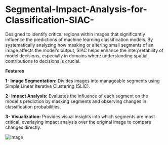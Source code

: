 # Segmental-Impact-Analysis-for-Classification-SIAC-
Designed to identify critical regions within images that significantly influence the predictions of machine learning classification models.
By systematically analyzing how masking or altering small segments of an image affects the model's output, SIAC helps enhance the interpretability of model decisions, especially in domains where understanding spatial contributions to decisions is crucial.

**Features**

**1- Image Segmentation:** Divides images into manageable segments using Simple Linear Iterative Clustering (SLIC).

**2- Impact Analysis:** Evaluates the influence of each segment on the model's prediction by masking segments and observing changes in classification probabilities.

**3- Visualization:** Provides visual insights into which segments are most critical, overlaying impact analysis over the original image to compare changes directly.


![image](https://github.com/SoroushOskouei/Segmental-Impact-Analysis-for-Classification-SIAC-/assets/57323986/732defa7-0b09-4ce6-b5e6-0806e948ee40)
